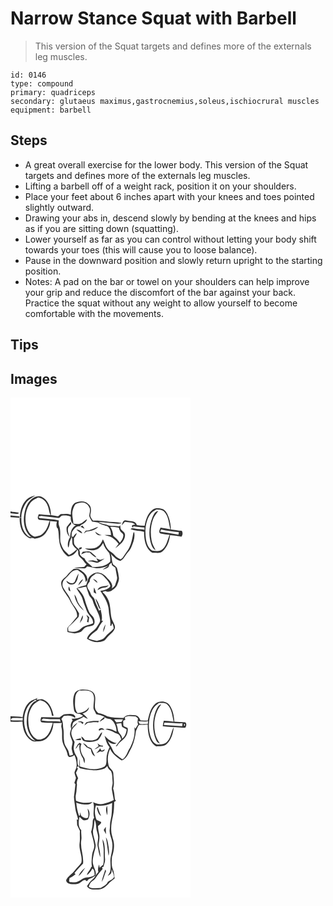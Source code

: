 # Narrow Stance Squat with Barbell
> This version of the Squat targets and defines more of the externals leg muscles.

``` 
id: 0146 
type: compound 
primary: quadriceps 
secondary: glutaeus maximus,gastrocnemius,soleus,ischiocrural muscles 
equipment: barbell 
``` 

## Steps

 - A great overall exercise for the lower body. This version of the Squat targets and defines more of the externals leg muscles.
 - Lifting a barbell off of a weight rack, position it on your shoulders.
 - Place your feet about 6 inches apart with your knees and toes pointed slightly outward.
 - Drawing your abs in, descend slowly by bending at the knees and hips as if you are sitting down (squatting).
 - Lower yourself as far as you can control without letting your body shift towards your toes (this will cause you to loose balance).
 - Pause in the downward position and slowly return upright to the starting position.
 - Notes: A pad on the bar or towel on your shoulders can help improve your grip and reduce the discomfort of the bar against your back. Practice the squat without any weight to allow yourself to become comfortable with the movements.

## Tips


## Images

<svg width="288" height="400" viewBox="0 0 216 300" xmlns="http://www.w3.org/2000/svg"><g fill="#FFF"><path d="M0 0h216v300H0V143.37c3.52.29 7.04.56 10.57.85l.14-1.71c-3.57-.34-7.14-.71-10.71-1.06v-2.68c3.24.14 6.79 1.47 9.87.11-.04-.23-.1-.69-.14-.92-3.24-.49-6.55-.51-9.73-1.37V0m18.87 122.87c-5.45 5.57-7.19 13.51-7.79 21.03l1.96-.03c-.11-6.2 2.11-12.24 5.43-17.39 2.71-4.25 7.52-6.21 11.47-9.02-3.95 1.11-8.24 2.2-11.07 5.41m5.11.2c-5.73 5.77-7.35 14.13-7.97 21.93-.28 8.57 2.46 17.88 9.72 23.08-1.75-.86-3.94-1.03-5.35-2.49-5.8-5.4-7.78-13.81-7.3-21.48l-2.09.02c-.28 9.48 2.78 21.4 12.79 24.78 1.74-.88 3.54-.39 5.23.31 5.19-.33 10.24-2.52 13.32-6.84 2.83-4.18 5.68-9.06 5.1-14.3 2.76.27 5.53.42 8.29.74-.73 2.34-.94 4.82-.05 7.15.27.26.8.78 1.06 1.04 1.53 4.97.91 10.34 1.84 15.44.73 7.15 4.75 13.98 10.45 18.21 5.21-.15 9.21-3.85 11.39-8.32.24.61.73 1.84.97 2.46-.55 2.7.25 5.52 2.6 7.12 3.05 2.14 4.46 5.73 7.27 8.12-1.01.92-1.89 1.97-2.65 3.11-4.16.57-8.46.21-12.46 1.69 4.31-.19 8.61.08 12.92.14 1.41 0 1.98-1.64 2.96-2.39 3.63.82 7.26 1.66 10.95 2.2 5.03.27 9.85-1.44 14.56-2.99-2.23 1.68-5.04 2.55-6.83 4.78 3.02-1.48 7.92-1.75 7.71-6.14.92-.84 1.84-1.68 2.77-2.52.15.8.47 2.39.62 3.19 1.35.95 2.68 1.92 4 2.92.56 3.66 1.38 7.28 2.02 10.94.73 3.21-1.23 6.06-1.96 9.07-.36 2.45-2.84 3.56-4.43 5.13 1.97-4.05-.82-8.09-3.58-10.96-3.14-3.11-5.99-7.21-10.7-7.89-4.15-1.45-8.27.86-11.34 3.5-3.39 2.76-3.29 7.51-5.07 11.21-3.91 1.05-7.92 1.91-11.48 3.92 2.28 4.79 6.45 8.63 7.54 13.95 1.05 4.42 3.11 8.5 4.63 12.77 1.88 5.45 8.26 8.75 7.63 15.13-4.75 2.52-10.89 2.32-14.67 6.57-3.69 4.03-9.82 4.51-14.77 2.9-.56-2.02-1.04-4.51.95-5.96 3.94-3.27 7.34-7.1 10.89-10.78.9-1.29.54-3.07.87-4.54-2.05-3.65-4.25-7.21-6.89-10.45-2.85-3.46-3.64-8.08-6.31-11.64-2.06-2.71-3.88-5.59-5.66-8.48-2.25-3.7-.99-8.9 2.48-11.4 4.66-3.78 7.7-11.21 14.91-10 2.79 2.27 6.32 3.99 7.85 7.46 1.2 2.1 1.21 4.57 1.64 6.89 1-1.26 2.43-2.6 1.75-4.4-.52-4.92-4.93-7.76-8.63-10.31-2.18-1.72-5.07-1.05-7.62-1.09-2.7 2.35-5.64 4.47-7.72 7.43-2.35 3.36-7.73 5.17-7.26 10 .29 7.86 6.99 13.26 10.26 19.95 2.72 6.7 9.7 12.14 8.75 19.99-3.57 3.84-6.28 8.41-10.31 11.83-2.01 1.54-1.2 4.32-1.16 6.49 2.87.48 5.69 1.21 8.55 1.74 2.63-.49 5.29-1.07 7.77-2.12 1.96-1.39 3.04-3.73 5.12-4.98 2.98-1.95 6.91-1.16 9.86-3.17 1.6-1.82 1.34-4.49.83-6.68-1-3.73-4.82-5.7-6.34-9.15-2.07-4.86-3.91-9.84-5.21-14.96-1.43-5.25-5-9.52-8.85-13.21 3.64-.3 7.19-1.24 10.8-1.79.88 3.13 1.96 6.21 3.07 9.28 1.01 2.93 4.06 4.63 4.78 7.7 1.98 7.7 7.36 14.16 8.63 22.11.73 3.19-1.62 5.62-3.12 8.15-3.04 6.05-10.95 8.11-12.55 15.14 5.73 4.17 13.51 5.37 20.13 2.7 2.04-1.28 3.32-3.45 4.98-5.17 2.72-3.26 6.95-5.5 8.2-9.81 1.11-2.92-.94-5.62-2.01-8.2-3.02-5.47-2.62-11.89-3.6-17.87-.57-6.76-3.81-13.24-9.07-17.56 1.15-.95 2.65-1.08 4.06-1.37 1.8 1.81 4.15.46 6.2.03 2.43-1.92 5.46-3.42 6.98-6.24 1.03-3.21 2.95-6.34 2.46-9.84-.43-3.68-1.1-7.35-2.13-10.9-.58-2.3-2.81-3.41-4.57-4.7-2.33-4.02-1.2-8.78-3.12-12.96 3.44 3.36 6.79 7.17 11.64 8.47 4.04-1.9 5.47-6.35 8.3-9.48 1.94-2.23 3.77-4.58 4.92-7.32 2.33-5.67 4.78-11.82 3.19-18.04l-1 1.61c-1.08 6.03-2.19 12.14-4.96 17.67-1.81 3.65-4.55 6.71-6.68 10.16-.84 1.5-2.12 2.64-3.5 3.62-2.52-1.49-5.4-2.63-7.14-5.12-2.14-2.95-5.82-4.19-8.08-7.01-2.99-3.43-3.85-8.05-6.08-11.91-1.51 3.13-2.88 6.55-5.99 8.47-4.29 3.81-10.38 2.2-15.56 2.37 3.54 2.26 8.16 2.58 12.21 1.8 4.48-.8 7.49-4.58 9.55-8.35 1.22 4.75 4.23 8.61 7.42 12.2 1.17 3.3 1.53 6.88 1.1 10.37-5.28 6.01-13.86 6.37-21.28 6.34-2.99-3.5-7.7-5.47-9.29-10.07-2.12-1.3-4.28-2.72-5.67-4.84-.21-1.89.08-3.88-.94-5.61 1.04-.62 2.11-1.2 3.19-1.75-.08-.38-.24-1.15-.32-1.54-.79.23-2.37.67-3.15.89l-.51-1.75c.27.99.81 2.97 1.09 3.96-2.25-1.99-4.91-3.81-6.2-6.63-.73-2.35-.28-4.85-.38-7.27 1.47-1.79 2.67-3.77 3.58-5.9-2.19.45-3.28 2.41-4.28 4.2-.52-.02-1.57-.07-2.09-.09.07-1.9-.11-3.87.51-5.69 2.13-3.19 4.77-7.21 9.18-6.76.64-.6 1.25-1.24 1.86-1.87 2.95-1.37 5.97-3.24 6.99-6.53-3.12.94-4.85 4.17-7.98 5.11-2.71 1.03-5.63.53-8.42.24-.21-5.1-2.1-10.17-1.06-15.28.75-2.87 1.68-5.84 3.55-8.19 2.1-1.28 4.65-1.61 7.04-2.07 4.57-.78 8.76 2.88 10.13 7.02.66 3.02-.33 6-.69 8.98.58 2.48 2.13 4.57 3.3 6.79 2.43.48 4.88.82 7.33 1.25 3.26 2.81 7.61 3.12 11.47 4.63 3.01 2.57 4.03 6.68 4 10.49-2.57-.19-5.14-.4-7.71-.18 3.02 1.2 6.44 1.38 9.18 3.27 2.97 2.04 5.64 4.52 7.73 7.48-1.37 1.69-2.75 3.37-4.03 5.13 5.35-3.79 11.6-8.48 11.72-15.68.2-3.5-3.35-5.04-5.19-7.41-.37-1.44-.39-2.93-.53-4.4-.31.32-.93.95-1.24 1.27-4.07-.79-8.25-.26-12.3-.89-4.06-1.86-8.83-1.63-12.53-4.32 7.53.32 14.98 1.61 22.51 1.96 1.79.05 3.69.18 5.29-.81-6.35-1.41-12.92-1.06-19.35-1.94-5.04-.53-10.12-1.13-15.19-.84-1.36-2.28-3.73-4.66-3.01-7.52.97-4.2 1.45-9.65-2.53-12.48-4.21-4.32-11.08-3.42-16.13-1.24-4.44 3.17-4.75 9.1-4.9 14.07-3.6-1.49-7.62-1-11.4-.74-2.05-.02-2.7 3.04-4.85 2.64-2.49-.55-4.98-1.11-7.53-1.33-.07-8.49-3.17-18.43-11.53-22.14-4.68-1.67-9.74.92-13.06 4.17m146.44 11.48c-5.96 4.46-8.15 12.12-9.44 19.13-3.14-.07-6.29-.22-9.39-.77-.9-4.58-5.96-4.67-9.64-5.03-1.99 0-4.32-1.46-6.05.03-1.46 1.41-1.83 3.53-2.43 5.4 1.33-1.35 2.52-2.82 3.76-4.25 4.21.94 9.39-.28 12.46 3.41-2.73-.19-6.05 1.18-2.45 3.71l.07-1.8c4.38.94 8.86 1.3 13.34 1.47.05.91.11 1.82.18 2.74-3.49-1.04-7.19-.4-10.7-1.28-2.01-.38-4.56-1.32-6.1.59 5.2 1.97 10.89 1.75 16.24 3.11-.01 9.06 1.53 20.18 10.12 25.21 4.01-.53 8.62 1.28 11.99-1.75 5.62-4.79 8.23-12.35 9.12-19.47 4.57.51 9.17.9 13.66 1.94 1.45-2.29 1.96-4.88.33-7.22-4.39.07-8.65-1.11-13.01-1.42-.12-4.8-.93-9.56-2.4-14.13-1.46-4.08-3.32-8.73-7.6-10.55-3.97-.92-8.56-1.79-12.06.93m-86.43 20.31c1.64.81 3.26 1.7 4.98 2.37-.79-1.26-1.66-2.47-2.53-3.67-.82.43-1.64.86-2.45 1.3m6.47 4.79c-.92 1.14-1.82 2.29-2.63 3.52 1.11-.74 2.17-1.56 3.22-2.39 5.02-.76 10.86-1.68 14.25-5.73-5.08 1.19-9.43 4.63-14.84 4.6m-11.45-1.36c2.1 1.95 4.41 3.77 7.16 4.71-1.06-3.1-4.11-4.44-7.16-4.71m22.59 2.53c1.13 3.25 4.44 5.27 7.8 4.14-2.97-.64-5.41-2.37-7.8-4.14m-14.83 24.09c-.65 1.02-1.29 2.04-1.92 3.08 2.01-.77 4-1.59 6-2.36 1.4.07 2.8.13 4.2.18 2.4 2.45 4.87 4.97 8.14 6.21-1.09-2.53-3.64-3.88-5.56-5.71-2.86-3.07-7.24-1.19-10.86-1.4m16.11 7.57a75.31 75.31 0 0 1 2.05 4c-2.1.04-4.1-.63-6.09-1.22-2.09.32-4.18.56-6.26.91 3.13.52 6.34.61 9.37 1.7 2.84 1.09 5.25-1.33 7.58-2.57 1.15-.67 2.29-1.36 3.37-2.12-1.62.45-3.18 1.09-4.82 1.48-1.92-.19-3.53-1.35-5.2-2.18M77.01 221c-2.92 3.66-7.08.56-9.99-1.32 1.03 4.11 6.07 5.7 9.59 3.8 3.93-2.91 4.21-8.21 5.19-12.6-2.21 3.06-3.23 6.73-4.79 10.12m4.31 4.3c2.23-2.25 4.5-4.58 5.83-7.5-3.14 1.35-4.72 4.46-5.83 7.5m-9.34 7.01c-.43-1.94-1-3.84-1.71-5.69-1.24 1.94-1.15 5.34 1.71 5.69m4.76 3.92c.69 7.76 5.52 14.73 11.4 19.57-1.99-3.57-5.42-6.15-7.03-9.95-1.54-3.18-1.89-6.93-4.37-9.62m14.35 24.32c.5 1.36 1.07 2.71 1.66 4.04-.33 1.48-.64 2.97-.95 4.46.43.2 1.3.59 1.73.79.26-2.07.59-4.12.91-6.17-1.02-1.14-2.09-2.25-3.35-3.12m-7.9 10.13c1.62-2.92 4.5-5.79 3.48-9.42-1.61 2.95-2.67 6.17-3.48 9.42z"/><path d="M24.49 125.44c2.2-2.78 5.66-3.91 8.58-5.7 4.91.47 8.92 4.01 10.88 8.4 2.13 4.06 2.08 8.8 3.98 12.94-4.63-.34-9.25-.7-13.87-1.23-1.03 2.1-2.47 5.23.28 6.76 4.19.51 8.41.67 12.61 1.07-1.78 5.05-3.12 10.47-7.09 14.36-2.56 3.5-6.93 4.26-10.93 4.92-5.7-2.17-8.87-7.91-10.24-13.55-1.86-9.58-.45-20.19 5.8-27.97zM174.96 134.18c3.16.64 7.01-.26 9.3 2.59 5.63 5.68 5.64 14.06 7.57 21.31-3.92-.78-7.83-1.6-11.8-2.07-.8 2.1-3.1 6.31.32 7.13 3.48.78 7.02 1.18 10.56 1.57-2.48 5.77-3.33 12.65-8.27 17.04-3.29 3.31-8.42 2.31-12.53 1.75-4.7-2.77-6.61-8.44-7.53-13.53-1.45-9.96-.88-20.94 4.85-29.54 1.73-2.9 4.74-4.56 7.53-6.25m-4.55 9.2c-3.73 9.34-4.97 19.89-2.39 29.7 1.08 3.73 2.18 8.1 6.03 9.93-1.71-3.92-4.14-7.58-4.78-11.9-1.52-8.29-1.2-17.11 1.76-25.06 1.33-3.78 4.14-6.73 6.29-10.04-3.9.35-5.33 4.4-6.91 7.37z"/><path d="M57.1 144.32c2.29.59 3.01-2.63 5.03-2.84 3.45-.2 7.14-.24 10.26 1.49-.56 4.41 1.21 9.42 6.18 10.15-5.52 2.51-6.58 8.96-7.1 14.32-2.23 3.84-3.45 8.15-2.22 12.58 1.73-2.22 1.02-5.18 2.09-7.64.71-1.74 1.48-3.47 2.02-5.27 1.24 2.81.41 5.96 1.13 8.87 1.11 2.5 3.26 4.32 5.22 6.16-2.97 2.53-5.86 5.25-9.53 6.75-1.49-1.59-3.06-3.1-4.64-4.58-3.1-2.96-4.39-7.2-5.68-11.16-.68-6.38.87-13.08-1.47-19.26-.98-2.08-.59-4.36-.43-6.56-7.46-1.87-15.2-1.69-22.78-2.71-.43-.4-1.28-1.19-1.7-1.59 1.44-.57 2.93-1.32 4.53-.92 6.33 1.02 12.74 1.35 19.09 2.21m10.37 10.97c-.81 4.21.37 8.93 3.57 11.96-1.39-3.69-3.15-7.94-1.56-11.8 1.05-1.9 4.93-3.79 2.71-6.19-1.5 2.06-3.29 3.91-4.72 6.03zM119.61 155.02c3.47-.01 6.95.22 10.35.97a11.85 11.85 0 0 0 2.09 4.91c1.34 1.45 3.8 2.69 3.29 5.02-.18 3.26-2.32 5.81-4.16 8.31-1.87-3.4-4.97-5.79-7.82-8.32-.41-3.86-1.42-7.72-3.75-10.89zM179.63 160.92c.29-.68.87-2.05 1.16-2.74 6.98 1.59 14.11 2.28 21.19 3.22l-.44 3.11c-7.27-1.42-14.61-2.39-21.91-3.59zM102.75 211.03c2.99.02 6.3.43 8.44 2.76 3.43 3.65 7.37 7.24 8.68 12.29-2.24 4.19-7.76 4.98-12.05 5.79 4.49 7.12 9.6 14.38 10.08 23.1.11 6.3 2.78 12.46 1.78 18.76.31.04.93.11 1.24.15.28-.79.85-2.38 1.13-3.17 1.08 2.01 1.73 4.18 1.74 6.47-3.11 3.8-7.5 6.29-10.44 10.25-2.33 3.01-6.28 3.56-9.73 4.44-3.41-.65-6.78-1.51-10.02-2.76 2.32-4.45 6.43-7.35 10.39-10.2 2.32-3.71 4.06-7.83 7.17-11.01l-1.84-.24c1.2-4.46-.34-8.96-1.09-13.36-.63.46-1.28.92-1.93 1.36-1.58-4.31-4-8.27-5.19-12.72-.38-3.15-3.84-4.38-4.72-7.28-.87-3.5-4.14-5.99-4.32-9.69.3-2.06 1.87-3.57 3.01-5.19-.24-4.85 4.23-7.37 7.67-9.75m-3.86 6.75c1.73 1.6 3.44 3.26 5.41 4.57-.47-2.68-3-4.02-5.41-4.57m5.52 13.18c2.54-1.11 4.84-2.91 7.71-3.02 2.29-.18 4.47-.97 5.72-3.02-4.54 1.98-11.34.24-13.43 6.04m-4.14-3.14c-.39 1.98-.47 4.01-.29 6.02 1.02.5 2.04 1.01 3.05 1.53-.8-2.56-1.46-5.18-2.76-7.55m1.7 13.08c.41 2.61 1.66 4.97 2.59 7.42.93 2.07 1.25 4.73 3.68 5.61-1.8-4.46-3.01-9.35-6.27-13.03m9.25 40.5c1.48-2.92 2.29-6.13 2.82-9.35-1.72 2.82-2.98 5.99-2.82 9.35z"/></g><g fill="#333"><path d="M18.87 122.87c2.83-3.21 7.12-4.3 11.07-5.41-3.95 2.81-8.76 4.77-11.47 9.02-3.32 5.15-5.54 11.19-5.43 17.39l-1.96.03c.6-7.52 2.34-15.46 7.79-21.03z"/><path d="M23.98 123.07c3.32-3.25 8.38-5.84 13.06-4.17 8.36 3.71 11.46 13.65 11.53 22.14 2.55.22 5.04.78 7.53 1.33 2.15.4 2.8-2.66 4.85-2.64 3.78-.26 7.8-.75 11.4.74.15-4.97.46-10.9 4.9-14.07 5.05-2.18 11.92-3.08 16.13 1.24 3.98 2.83 3.5 8.28 2.53 12.48-.72 2.86 1.65 5.24 3.01 7.52 5.07-.29 10.15.31 15.19.84 6.43.88 13 .53 19.35 1.94-1.6.99-3.5.86-5.29.81-7.53-.35-14.98-1.64-22.51-1.96 3.7 2.69 8.47 2.46 12.53 4.32 4.05.63 8.23.1 12.3.89.31-.32.93-.95 1.24-1.27.14 1.47.16 2.96.53 4.4 1.84 2.37 5.39 3.91 5.19 7.41-.12 7.2-6.37 11.89-11.72 15.68 1.28-1.76 2.66-3.44 4.03-5.13-2.09-2.96-4.76-5.44-7.73-7.48-2.74-1.89-6.16-2.07-9.18-3.27 2.57-.22 5.14-.01 7.71.18.03-3.81-.99-7.92-4-10.49-3.86-1.51-8.21-1.82-11.47-4.63-2.45-.43-4.9-.77-7.33-1.25-1.17-2.22-2.72-4.31-3.3-6.79.36-2.98 1.35-5.96.69-8.98-1.37-4.14-5.56-7.8-10.13-7.02-2.39.46-4.94.79-7.04 2.07-1.87 2.35-2.8 5.32-3.55 8.19-1.04 5.11.85 10.18 1.06 15.28 2.79.29 5.71.79 8.42-.24 3.13-.94 4.86-4.17 7.98-5.11-1.02 3.29-4.04 5.16-6.99 6.53-.61.63-1.22 1.27-1.86 1.87-4.41-.45-7.05 3.57-9.18 6.76-.62 1.82-.44 3.79-.51 5.69.52.02 1.57.07 2.09.09 1-1.79 2.09-3.75 4.28-4.2-.91 2.13-2.11 4.11-3.58 5.9.1 2.42-.35 4.92.38 7.27 1.29 2.82 3.95 4.64 6.2 6.63-.28-.99-.82-2.97-1.09-3.96l.51 1.75c.78-.22 2.36-.66 3.15-.89.08.39.24 1.16.32 1.54-1.08.55-2.15 1.13-3.19 1.75 1.02 1.73.73 3.72.94 5.61 1.39 2.12 3.55 3.54 5.67 4.84 1.59 4.6 6.3 6.57 9.29 10.07 7.42.03 16-.33 21.28-6.34.43-3.49.07-7.07-1.1-10.37-3.19-3.59-6.2-7.45-7.42-12.2-2.06 3.77-5.07 7.55-9.55 8.35-4.05.78-8.67.46-12.21-1.8 5.18-.17 11.27 1.44 15.56-2.37 3.11-1.92 4.48-5.34 5.99-8.47 2.23 3.86 3.09 8.48 6.08 11.91 2.26 2.82 5.94 4.06 8.08 7.01 1.74 2.49 4.62 3.63 7.14 5.12 1.38-.98 2.66-2.12 3.5-3.62 2.13-3.45 4.87-6.51 6.68-10.16 2.77-5.53 3.88-11.64 4.96-17.67l1-1.61c1.59 6.22-.86 12.37-3.19 18.04-1.15 2.74-2.98 5.09-4.92 7.32-2.83 3.13-4.26 7.58-8.3 9.48-4.85-1.3-8.2-5.11-11.64-8.47 1.92 4.18.79 8.94 3.12 12.96 1.76 1.29 3.99 2.4 4.57 4.7 1.03 3.55 1.7 7.22 2.13 10.9.49 3.5-1.43 6.63-2.46 9.84-1.52 2.82-4.55 4.32-6.98 6.24-2.05.43-4.4 1.78-6.2-.03-1.41.29-2.91.42-4.06 1.37 5.26 4.32 8.5 10.8 9.07 17.56.98 5.98.58 12.4 3.6 17.87 1.07 2.58 3.12 5.28 2.01 8.2-1.25 4.31-5.48 6.55-8.2 9.81-1.66 1.72-2.94 3.89-4.98 5.17-6.62 2.67-14.4 1.47-20.13-2.7 1.6-7.03 9.51-9.09 12.55-15.14 1.5-2.53 3.85-4.96 3.12-8.15-1.27-7.95-6.65-14.41-8.63-22.11-.72-3.07-3.77-4.77-4.78-7.7-1.11-3.07-2.19-6.15-3.07-9.28-3.61.55-7.16 1.49-10.8 1.79 3.85 3.69 7.42 7.96 8.85 13.21 1.3 5.12 3.14 10.1 5.21 14.96 1.52 3.45 5.34 5.42 6.34 9.15.51 2.19.77 4.86-.83 6.68-2.95 2.01-6.88 1.22-9.86 3.17-2.08 1.25-3.16 3.59-5.12 4.98-2.48 1.05-5.14 1.63-7.77 2.12-2.86-.53-5.68-1.26-8.55-1.74-.04-2.17-.85-4.95 1.16-6.49 4.03-3.42 6.74-7.99 10.31-11.83.95-7.85-6.03-13.29-8.75-19.99-3.27-6.69-9.97-12.09-10.26-19.95-.47-4.83 4.91-6.64 7.26-10 2.08-2.96 5.02-5.08 7.72-7.43 2.55.04 5.44-.63 7.62 1.09 3.7 2.55 8.11 5.39 8.63 10.31.68 1.8-.75 3.14-1.75 4.4-.43-2.32-.44-4.79-1.64-6.89-1.53-3.47-5.06-5.19-7.85-7.46-7.21-1.21-10.25 6.22-14.91 10-3.47 2.5-4.73 7.7-2.48 11.4 1.78 2.89 3.6 5.77 5.66 8.48 2.67 3.56 3.46 8.18 6.31 11.64 2.64 3.24 4.84 6.8 6.89 10.45-.33 1.47.03 3.25-.87 4.54-3.55 3.68-6.95 7.51-10.89 10.78-1.99 1.45-1.51 3.94-.95 5.96 4.95 1.61 11.08 1.13 14.77-2.9 3.78-4.25 9.92-4.05 14.67-6.57.63-6.38-5.75-9.68-7.63-15.13-1.52-4.27-3.58-8.35-4.63-12.77-1.09-5.32-5.26-9.16-7.54-13.95 3.56-2.01 7.57-2.87 11.48-3.92 1.78-3.7 1.68-8.45 5.07-11.21 3.07-2.64 7.19-4.95 11.34-3.5 4.71.68 7.56 4.78 10.7 7.89 2.76 2.87 5.55 6.91 3.58 10.96 1.59-1.57 4.07-2.68 4.43-5.13.73-3.01 2.69-5.86 1.96-9.07-.64-3.66-1.46-7.28-2.02-10.94-1.32-1-2.65-1.97-4-2.92-.15-.8-.47-2.39-.62-3.19-.93.84-1.85 1.68-2.77 2.52.21 4.39-4.69 4.66-7.71 6.14 1.79-2.23 4.6-3.1 6.83-4.78-4.71 1.55-9.53 3.26-14.56 2.99-3.69-.54-7.32-1.38-10.95-2.2-.98.75-1.55 2.39-2.96 2.39-4.31-.06-8.61-.33-12.92-.14 4-1.48 8.3-1.12 12.46-1.69.76-1.14 1.64-2.19 2.65-3.11-2.81-2.39-4.22-5.98-7.27-8.12-2.35-1.6-3.15-4.42-2.6-7.12-.24-.62-.73-1.85-.97-2.46-2.18 4.47-6.18 8.17-11.39 8.32-5.7-4.23-9.72-11.06-10.45-18.21-.93-5.1-.31-10.47-1.84-15.44-.26-.26-.79-.78-1.06-1.04-.89-2.33-.68-4.81.05-7.15-2.76-.32-5.53-.47-8.29-.74.58 5.24-2.27 10.12-5.1 14.3-3.08 4.32-8.13 6.51-13.32 6.84-1.69-.7-3.49-1.19-5.23-.31-10.01-3.38-13.07-15.3-12.79-24.78l2.09-.02c-.48 7.67 1.5 16.08 7.3 21.48 1.41 1.46 3.6 1.63 5.35 2.49-7.26-5.2-10-14.51-9.72-23.08.62-7.8 2.24-16.16 7.97-21.93m.51 2.37c-6.25 7.78-7.66 18.39-5.8 27.97 1.37 5.64 4.54 11.38 10.24 13.55 4-.66 8.37-1.42 10.93-4.92 3.97-3.89 5.31-9.31 7.09-14.36-4.2-.4-8.42-.56-12.61-1.07-2.75-1.53-1.31-4.66-.28-6.76 4.62.53 9.24.89 13.87 1.23-1.9-4.14-1.85-8.88-3.98-12.94-1.96-4.39-5.97-7.93-10.88-8.4-2.92 1.79-6.38 2.92-8.58 5.7m32.61 18.88c-6.35-.86-12.76-1.19-19.09-2.21-1.6-.4-3.09.35-4.53.92.42.4 1.27 1.19 1.7 1.59 7.58 1.02 15.32.84 22.78 2.71-.16 2.2-.55 4.48.43 6.56 2.34 6.18.79 12.88 1.47 19.26 1.29 3.96 2.58 8.2 5.68 11.16 1.58 1.48 3.15 2.99 4.64 4.58 3.67-1.5 6.56-4.22 9.53-6.75-1.96-1.84-4.11-3.66-5.22-6.16-.72-2.91.11-6.06-1.13-8.87-.54 1.8-1.31 3.53-2.02 5.27-1.07 2.46-.36 5.42-2.09 7.64-1.23-4.43-.01-8.74 2.22-12.58.52-5.36 1.58-11.81 7.1-14.32-4.97-.73-6.74-5.74-6.18-10.15-3.12-1.73-6.81-1.69-10.26-1.49-2.02.21-2.74 3.43-5.03 2.84m62.51 10.7c2.33 3.17 3.34 7.03 3.75 10.89 2.85 2.53 5.95 4.92 7.82 8.32 1.84-2.5 3.98-5.05 4.16-8.31.51-2.33-1.95-3.57-3.29-5.02a11.85 11.85 0 0 1-2.09-4.91c-3.4-.75-6.88-.98-10.35-.97m-16.86 56.01c-3.44 2.38-7.91 4.9-7.67 9.75-1.14 1.62-2.71 3.13-3.01 5.19.18 3.7 3.45 6.19 4.32 9.69.88 2.9 4.34 4.13 4.72 7.28 1.19 4.45 3.61 8.41 5.19 12.72.65-.44 1.3-.9 1.93-1.36.75 4.4 2.29 8.9 1.09 13.36l1.84.24c-3.11 3.18-4.85 7.3-7.17 11.01-3.96 2.85-8.07 5.75-10.39 10.2 3.24 1.25 6.61 2.11 10.02 2.76 3.45-.88 7.4-1.43 9.73-4.44 2.94-3.96 7.33-6.45 10.44-10.25-.01-2.29-.66-4.46-1.74-6.47-.28.79-.85 2.38-1.13 3.17-.31-.04-.93-.11-1.24-.15 1-6.3-1.67-12.46-1.78-18.76-.48-8.72-5.59-15.98-10.08-23.1 4.29-.81 9.81-1.6 12.05-5.79-1.31-5.05-5.25-8.64-8.68-12.29-2.14-2.33-5.45-2.74-8.44-2.76z"/><path d="M170.42 134.55c3.5-2.72 8.09-1.85 12.06-.93 4.28 1.82 6.14 6.47 7.6 10.55 1.47 4.57 2.28 9.33 2.4 14.13 4.36.31 8.62 1.49 13.01 1.42 1.63 2.34 1.12 4.93-.33 7.22-4.49-1.04-9.09-1.43-13.66-1.94-.89 7.12-3.5 14.68-9.12 19.47-3.37 3.03-7.98 1.22-11.99 1.75-8.59-5.03-10.13-16.15-10.12-25.21-5.35-1.36-11.04-1.14-16.24-3.11 1.54-1.91 4.09-.97 6.1-.59 3.51.88 7.21.24 10.7 1.28-.07-.92-.13-1.83-.18-2.74-4.48-.17-8.96-.53-13.34-1.47l-.07 1.8c-3.6-2.53-.28-3.9 2.45-3.71-3.07-3.69-8.25-2.47-12.46-3.41-1.24 1.43-2.43 2.9-3.76 4.25.6-1.87.97-3.99 2.43-5.4 1.73-1.49 4.06-.03 6.05-.03 3.68.36 8.74.45 9.64 5.03 3.1.55 6.25.7 9.39.77 1.29-7.01 3.48-14.67 9.44-19.13m4.54-.37c-2.79 1.69-5.8 3.35-7.53 6.25-5.73 8.6-6.3 19.58-4.85 29.54.92 5.09 2.83 10.76 7.53 13.53 4.11.56 9.24 1.56 12.53-1.75 4.94-4.39 5.79-11.27 8.27-17.04-3.54-.39-7.08-.79-10.56-1.57-3.42-.82-1.12-5.03-.32-7.13 3.97.47 7.88 1.29 11.8 2.07-1.93-7.25-1.94-15.63-7.57-21.31-2.29-2.85-6.14-1.95-9.3-2.59m4.67 26.74c7.3 1.2 14.64 2.17 21.91 3.59l.44-3.11c-7.08-.94-14.21-1.63-21.19-3.22-.29.69-.87 2.06-1.16 2.74zM0 136.59c3.18.86 6.49.88 9.73 1.37.04.23.1.69.14.92-3.08 1.36-6.63.03-9.87-.11v-2.18z"/><path d="M170.41 143.38c1.58-2.97 3.01-7.02 6.91-7.37-2.15 3.31-4.96 6.26-6.29 10.04-2.96 7.95-3.28 16.77-1.76 25.06.64 4.32 3.07 7.98 4.78 11.9-3.85-1.83-4.95-6.2-6.03-9.93-2.58-9.81-1.34-20.36 2.39-29.7zM0 141.45c3.57.35 7.14.72 10.71 1.06l-.14 1.71c-3.53-.29-7.05-.56-10.57-.85v-1.92zM67.47 155.29c1.43-2.12 3.22-3.97 4.72-6.03 2.22 2.4-1.66 4.29-2.71 6.19-1.59 3.86.17 8.11 1.56 11.8-3.2-3.03-4.38-7.75-3.57-11.96zM83.99 154.86c.81-.44 1.63-.87 2.45-1.3.87 1.2 1.74 2.41 2.53 3.67-1.72-.67-3.34-1.56-4.98-2.37zM90.46 159.65c5.41.03 9.76-3.41 14.84-4.6-3.39 4.05-9.23 4.97-14.25 5.73-1.05.83-2.11 1.65-3.22 2.39.81-1.23 1.71-2.38 2.63-3.52zM79.01 158.29c3.05.27 6.1 1.61 7.16 4.71-2.75-.94-5.06-2.76-7.16-4.71zM101.6 160.82c2.39 1.77 4.83 3.5 7.8 4.14-3.36 1.13-6.67-.89-7.8-4.14zM86.77 184.91c3.62.21 8-1.67 10.86 1.4 1.92 1.83 4.47 3.18 5.56 5.71-3.27-1.24-5.74-3.76-8.14-6.21-1.4-.05-2.8-.11-4.2-.18-2 .77-3.99 1.59-6 2.36.63-1.04 1.27-2.06 1.92-3.08zM102.88 192.48c1.67.83 3.28 1.99 5.2 2.18 1.64-.39 3.2-1.03 4.82-1.48-1.08.76-2.22 1.45-3.37 2.12-2.33 1.24-4.74 3.66-7.58 2.57-3.03-1.09-6.24-1.18-9.37-1.7 2.08-.35 4.17-.59 6.26-.91 1.99.59 3.99 1.26 6.09 1.22a75.31 75.31 0 0 0-2.05-4zM77.01 221c1.56-3.39 2.58-7.06 4.79-10.12-.98 4.39-1.26 9.69-5.19 12.6-3.52 1.9-8.56.31-9.59-3.8 2.91 1.88 7.07 4.98 9.99 1.32zM81.32 225.3c1.11-3.04 2.69-6.15 5.83-7.5-1.33 2.92-3.6 5.25-5.83 7.5zM98.89 217.78c2.41.55 4.94 1.89 5.41 4.57-1.97-1.31-3.68-2.97-5.41-4.57zM104.41 230.96c2.09-5.8 8.89-4.06 13.43-6.04-1.25 2.05-3.43 2.84-5.72 3.02-2.87.11-5.17 1.91-7.71 3.02zM71.98 232.31c-2.86-.35-2.95-3.75-1.71-5.69a40.07 40.07 0 0 1 1.71 5.69zM100.27 227.82c1.3 2.37 1.96 4.99 2.76 7.55-1.01-.52-2.03-1.03-3.05-1.53-.18-2.01-.1-4.04.29-6.02zM76.74 236.23c2.48 2.69 2.83 6.44 4.37 9.62 1.61 3.8 5.04 6.38 7.03 9.95-5.88-4.84-10.71-11.81-11.4-19.57zM101.97 240.9c3.26 3.68 4.47 8.57 6.27 13.03-2.43-.88-2.75-3.54-3.68-5.61-.93-2.45-2.18-4.81-2.59-7.42zM91.09 260.55c1.26.87 2.33 1.98 3.35 3.12-.32 2.05-.65 4.1-.91 6.17-.43-.2-1.3-.59-1.73-.79.31-1.49.62-2.98.95-4.46-.59-1.33-1.16-2.68-1.66-4.04zM83.19 270.68c.81-3.25 1.87-6.47 3.48-9.42 1.02 3.63-1.86 6.5-3.48 9.42zM111.22 281.4c-.16-3.36 1.1-6.53 2.82-9.35-.53 3.22-1.34 6.43-2.82 9.35z"/></g></svg>
<svg width="288" height="400" viewBox="0 0 216 300" xmlns="http://www.w3.org/2000/svg"><g fill="#FFF"><path d="M0 0h216v300H0V88.8c4.78.05 9.57.57 14.33-.12.33 6.89 1.93 14.15 6.72 19.38 2.42 2.7 5.96 5.58 9.82 4.36 4.29.38 8.96-.26 12.29-3.22 5.24-4.64 8.09-11.64 8.29-18.58 3.4.03 6.8-.04 10.2-.2-.51 1.83-1.05 3.75-.45 5.64 1.55 5.97-.21 12.28 1.56 18.21 1.16 4.16 4.16 7.55 5.11 11.79.61 1.65.46 3.94 2.22 4.91 2.43.82 4.56-.88 6.56-1.95 1.99 4.02 2.96 8.56 2.65 13.04-.07 2.83-2.01 5.12-2.53 7.83.25 2.21 1.11 4.3 1.8 6.4-.63 2.01-1.26 4.02-1.95 6.01l1.32 1.6c-.49 5.05-1.2 10.08-1.8 15.13.15 4.62 1.14 9.17 1.6 13.77.48 4.76 2.68 9.11 3.42 13.82l-1.57-.48c.21 2.23.31 4.47.34 6.71 1.1 2.35 2.17 4.72 3.39 7.02-.42 5.04.37 10.1-.45 15.14-.99 7.81 3.76 15.17 2.17 22.91-2.09 3.44-5.47 5.94-7.75 9.28-2.98 4.42-8.37 6.85-10.52 11.85.09 2.66 2.66 4.31 5.09 4.55 4.23.54 9.06.67 12.53-2.24 1.78-.93 3.43-3.36 5.62-2.38.26.24.78.71 1.04.95 1.26 1.07 1.7-1.69 2.78-2.08 3-.98 5.72-2.57 8.38-4.22-1.14 1.75-2.3 3.57-4.07 4.76-2.83 1.91-4.3 5.09-6.37 7.7 2.46 4.76 8.65 4.3 13.22 4.18 4.76.17 8.85-2.9 11.95-6.2 2.27-2.8 5.26-4.85 8.05-7.08-.54-3.64-.7-7.4-2.1-10.84-1.95-4.77-1.56-10.08-1.07-15.07 2.41-7.15 3.61-15.17.83-22.4-.08-.34-.23-1.02-.31-1.36-2.69-8.22-1.39-17.05.57-25.28 1.28-5.48 1.38-11.15 1.5-16.76.54-.36 1.62-1.09 2.15-1.45-.31-.45-.95-1.35-1.27-1.8-.51-4.38-.77-8.82-2.14-13.04 1.93-5.89.41-12 .25-18.02 0-4.32-5.04-5.93-5.75-9.99-1.53-6.45-1.01-13.46 1.92-19.46 2.68 6.29 8.4 10.21 13.83 13.94 6.31-2.42 8.33-9.18 11.35-14.55 3.46-6.45 4.92-13.74 5.84-20.93 1.26-2.42 1.95-5.2 3.76-7.29 3.44-.22 6.89.04 10.33-.2 0 9.35 1.48 20.57 10.07 26.06 4.1-.57 8.87.51 12.28-2.44 5.89-5.04 7.99-13.09 8.88-20.49-3.13 5.03-3.06 11.58-7.09 16.2-2.77 4.33-8.36 4.49-12.96 4.41-4.5-1.42-6.69-6.15-8.01-10.31-3-10.08-2.3-21.36 2.27-30.87 1.64-3.73 4.86-6.33 8.05-8.7 3.46.4 7.68-.74 10.31 2.2 5.3 5.44 5.7 13.38 7.32 20.38-3.95-.59-7.91-1.04-11.9-1.14-.48 2.17-.88 4.36-1.21 6.57 6.7 1.14 13.52.94 20.28 1.52 2.27.09 4.58.6 6.85.15 1.17-2 1.89-4.71-.13-6.44-4.35-.37-8.73-.46-13.09-.75-.36-6.67-1.7-13.51-5.37-19.2-3.27-5.86-12.1-6.36-17.13-2.6-6.1 5.08-7.69 13.29-9.49 20.61-2.88-.11-5.76-.18-8.63-.26-1.02-2.71-2.85-5.66-5.96-6.14-4.9-.68-10.99-1.48-14.35 3.07-6.45.06-13.04-.07-19.29-1.81-3.55-1.65-7.06-3.53-11.03-3.97-1.09-1.24-2.29-2.42-3.17-3.82-2.47-5.75.89-12-1.13-17.82-.99-4.1-5.5-5.74-9.21-6.34-4.95-.77-11.18-.76-14.46 3.68-3.28 6.38-2.2 13.88-1.14 20.69.58 3.31 3.84 4.58 6.85 4.54 1.35.75 2.7 1.5 4.04 2.25-3.92 3.34-8.99 3.29-13.82 3.68.31.5.94 1.49 1.25 1.99-2.14 2.86-3.05 6.48-1.64 9.87-.7 2.44-1.97 4.95-1.37 7.55.72 2.93 2.15 5.63 2.91 8.55-.12 2.89-1.44 5.68-.99 8.6.34 2.19 1.06 4.3 1.7 6.42-1.39.47-2.75 1.18-4.25 1.09-.78-2.38-.9-5-2.27-7.15-1.83-2.94-3.89-5.91-4.25-9.46-1.11-5.33.05-10.8-1.09-16.11-.49-3.74-.03-7.68-2.24-10.99.94-1.3 1.8-2.69 2.97-3.81 4.38-.76 9.2-.9 12.84 2.04.2-.06.61-.2.82-.27.49-1.48-1.17-2.6-2.08-3.5-3.11-1.24-6.59-.48-9.84-.3-2.86.05-4.6 2.59-6.94 3.82-7.32-.06-14.65-.33-21.98-.35-.46 2.11-1.82 4.79.47 6.32 4.4.88 8.94.41 13.4.58-1.94 6.49-3.78 13.7-9.64 17.85-3.25 1.88-7.72 3.4-11.05.82-6.25-4.5-8.42-12.63-8.6-19.97-.61-6.83 1.26-13.84 5.19-19.45 2.05-2.98 5.48-4.46 8.41-6.4 9.16.8 13.74 10.42 14.71 18.52.5.01 1.49.03 1.98.05-1.55-7.24-4.2-15.5-11.44-18.91-2.83-1.79-6.21-.61-9.18-.01.35-.58 1.04-1.75 1.39-2.33-3.7 1.93-8.07 2.91-11 6.08-4.27 4.59-5.94 10.88-6.94 16.92-4.78-1.05-9.7-.86-14.56-1.18V0m174.21 76.16c-4.2 11.2-4.38 24.2.68 35.16.75 1.86 2.49 2.99 4.21 3.87-1.69-3.39-4.01-6.49-4.94-10.22-3.34-12.49-1.51-26.74 6.77-36.97-3.99.68-5.19 5-6.72 8.16z"/><path d="M77.67 59.85c.51-3.43 1.85-6.65 5.03-8.4 5.05.33 11.28-1.36 15.32 2.52 3.99 4.96 1.42 11.46 1.59 17.17-.56 3.34 2.38 5.72 3.17 8.76 3.41.67 6.8 1.48 9.93 3.02-2.11 1.93-4.54 3.6-5.9 6.2 2.03-1.18 3.91-2.59 5.95-3.76-.04-.48-.11-1.44-.14-1.92 2.13 1.77 4.93 1.67 7.44 2.45 4.97 3.12 7.14 9.4 7.19 15.04-4.09-1.98-8.82-4.69-13.44-3.15 3.51 1.2 7.2 1.99 10.43 3.93 2.3 1.45 5.74 1.46 6.99 4.25.7 1.31 1.14 2.75 1.67 4.15-2.54 2.51-4.55 5.47-6.58 8.39.38-.1 1.15-.31 1.53-.41 3.02-5.88 10.38-8.38 12.09-15.01.54-2.13 1.34-4.52.5-6.65-1.54-1.03-3.31-1.62-4.88-2.58-.39-1.99-.26-4.03-.27-6.04.63-.33 1.88-.99 2.51-1.32-.17-.69-.5-2.05-.67-2.74 3.44-2.63 7.96-1.34 11.93-1.32 1.74-.18 2.7 1.52 3.9 2.45-.21 2.4-1.17 4.95.2 7.18-1.12 1.74-2.26 3.48-3.33 5.26-.32-.54-.97-1.62-1.29-2.16 1.47 8.69-1.28 17.54-5.22 25.2-3.18 4.49-4.03 10.75-9.06 13.74-2.73-2.06-5.41-4.2-8.11-6.3-2.9-2.39-3.7-6.27-5.7-9.32-1.36-2.04-2.71-4.1-3.71-6.35 2.96 2.47 7.04 4.87 10.79 2.48-5.89-.76-10.73-4.64-14.65-8.85 1.43 4.77 2.56 9.81 5.97 13.64-2.17 4.55-3.83 9.5-3.67 14.6-.12 3.23.2 7.35-3.17 9.12-8.94 4.79-19.47 2.26-28.62-.5-.1-3.04-.06-6.1-.63-9.09-.22 3.1-.06 6.21-.06 9.31-3.7-2.57-1.37-7.46-2.7-11.03-1.29-2.77-3.32-5.23-3.72-8.36-1.07-3.42.26-6.88.66-10.29-1.96-4.04-4.88-8.28-3.67-12.99.91-4.26 5.27-6.37 7.07-10.12-2.71 1.76-4.8 4.26-6.95 6.63 1.12-2.52.48-6.45 3.25-8.06 3.51-2.27 7.76-3.13 11.09-5.75 1.55 1.13 3.17 2.18 5.1 2.54-1.93-2.31-3.92-4.65-6.54-6.2 3.46-1.49 7.87-3.32 7.77-7.82-2.66 4.96-8.33 6.62-13.57 7.21-4.15-5.36-3.04-12.45-2.82-18.75m13.73 29.6c-1.32.94-1.94 2.51-2.66 3.89 1.31-.91 2.54-1.92 3.75-2.95 4.22-.51 8.49-1.35 12.74-.62.24-.44.74-1.31.99-1.75-4.97-.41-10.05-.06-14.82 1.43m-10.86-.27c1.36.18 2.73.35 4.1.5.39.55 1.19 1.66 1.59 2.21.49-.63.98-1.27 1.47-1.9-2.08-1.81-4.71-1.76-7.16-.81m25.36 9.09c-.1 2.57 1.98.43 3.14 0 .93.15 2.79.44 3.72.58-1.56-2.63-5-3.4-6.86-.58m-4.84 12.3c-3.8 1.34-7.87.77-11.78.43-1.13-1.72-2.38-3.44-4.29-4.36.42 2.3 1.24 4.91 3.74 5.66 5.3 1.81 11.19.85 16.23-1.33 2.34-2.76 4.57-5.92 5.1-9.61-3.91 2.29-4.08 8.44-9 9.21m-23.49-.1c2.26.96 4.7.48 7.07.3-.08-.48-.24-1.46-.32-1.95-2.28.42-4.57.85-6.75 1.65m3.05 5.77c-.84 1.72-1.81 3.38-2.7 5.07 2.29-1.02 2.78-4.56 4.9-5.14-.84 5.97 1.07 12 4.26 17.01.52 1.89.62 3.95 1.93 5.53-.02-2.31.68-5.01-.97-6.96-3.12-4.58-5.44-10.89-2.89-16.23l-2.22-1.29-2.31 2.01m6.31-1.48c1.43 1.53 2.97 2.97 4.2 4.67 1.73.88 3.52 1.65 5.29 2.45.47 3.46 1.73 7.03 5.11 8.66-1.58-3.17-3.05-6.38-4.41-9.64-1.57-.69-3.13-1.36-4.69-2.05-1.26-2.04-3.21-3.44-5.5-4.09m17.54-.01c.4 1.19.81 2.37 1.23 3.55-1.76 1.17-3.54 2.33-5.04 3.84 2.17-.78 4.42-1.69 5.94-3.51 1.42.05 2.85.11 4.28.16.01-.31.01-.93.02-1.24-2.63.42-4.65-1.08-6.43-2.8m-1.59 12.15c1.6-.74 3.17-1.53 4.75-2.32 2.48.89 4.78.07 5.71-2.44-1.29.51-2.58 1.03-3.87 1.57-.7-.94-1.38-1.91-2.02-2.89-1.16 2.29-2.84 4.21-4.57 6.08zM21.62 69.52c1.99-3.11 5.41-4.77 8.17-7.06.55.48 1.1.95 1.65 1.43-2.35-.29-3.86 1.77-5.37 3.18-4.48 5.23-6.22 12.28-6.48 19.03-.94 9.58 2.54 19.78 10.39 25.7-4.29-.59-7.31-3.92-9.63-7.29-5.37-10.83-5.82-24.81 1.27-34.99zM.2 85.87c.45-.35 1.34-1.04 1.78-1.39 4.26-.22 8.52.28 12.77-.03-.07.78-.22 2.34-.29 3.12-4.5-.53-9.05-.05-13.56-.45l-.7-1.25zM36.75 87.26c.57-.55 1.72-1.66 2.3-2.21 6.69.78 13.43.85 20.16.81.29 1 .56 1.99.84 2.99-7.73-1.07-15.72.37-23.3-1.59z"/><path d="M124.43 86.14c3.51-.04 7.02-.05 10.54-.13-.62 1.07-1.25 2.13-1.87 3.2-2.05.1-4.09.4-6.14.49-.94-1.12-1.68-2.38-2.53-3.56zM153.3 88.29c3.9.06 7.91 1.11 11.73-.16-.11 1.2-.21 2.41-.31 3.62-3.23-.45-6.55.45-9.72-.21-.43-.81-1.28-2.44-1.7-3.25zM184.75 90.07c7.24-.02 14.45 1.2 21.69.74-.07.87-.22 2.6-.3 3.47-7.39-.48-14.77-1.04-22.16-1.49.19-.68.58-2.04.77-2.72zM127.03 91.27c1.98-.23 3.96-.45 5.94-.63.3 1.48.43 3.01.92 4.45 1.67 1.22 3.68 1.85 5.42 2.96-.25 4.3-1.93 8.53-5.38 11.25.13-4.75-5.26-6.83-5.2-11.42-.3-2.27-1.02-4.44-1.7-6.61zM208.26 91.46c1.58-.51 1.5 2.84-.06 2.22.02-.56.05-1.66.06-2.22zM79.53 144.3c.49-.72.98-1.44 1.48-2.15.59.64 1.77 1.93 2.36 2.57 4.77 1.34 9.74 1.63 14.62 2.36 4.62.63 9.22-.49 13.67-1.62 2.02-.39 3.25-2.14 4.6-3.52.28 2.9 2.6 4.48 4.46 6.38 1.78 3.98 1.39 8.46 1.79 12.7.47 3.23-1.4 6.31-.81 9.52.86 4.06 1.31 8.19 2.23 12.25-3.91 2.37-8.4 3.56-12.78 4.73-4.19 1.1-8.25-.54-12.07-2.09 2.59 6.1-.83 12.5 1.29 18.71-1.09 1.36-1.8 2.98-1.72 4.75-.03 4.14-.73 8.24-1.91 12.2 1.22 5.33 3.07 10.54 3.76 15.99.54 3.84-2.06 7.13-2.48 10.86-.61 4.97-1.21 10.05-.29 15.02-.25.12-.77.36-1.02.48-.97 3.59-4.29 5.86-5.04 9.56 2.27-1.12 3.45-3.42 5.1-5.21.44-.9.92-1.78 1.44-2.64 2.64 1.21 2.64 5.23 2.72 7.86-2.92 2.04-6.41 2.56-9.88 2.89-4.69.26-7.64 4.81-12.2 5.51-2.49.18-5 .17-7.49.06-1.98-.98-.45-3.26-.61-4.86 2.71-1.14 5.14-2.8 7.35-4.72-.33-.35-1-1.05-1.33-1.41 3.28-3.94 6.57-7.88 10.31-11.42 1.01-9.46-3.69-18.52-2.14-27.99.81-3.94-.54-7.88 0-11.83-4.1-4.45-3.47-10.74-2.04-16.13 1.33 1.23 2.46 2.73 4.04 3.66 1.97.94 4.07-.04 6-.55 2.41-4.13 2.9-9.41-.46-13.16.49 3.55 1.75 7.37.38 10.85-2.51 1.54-5.5.15-7.53-1.52-1.13-1.42-1.34-3.33-2.05-4.95.01 1.33.04 2.66.08 3.99l-1.11.28c-1.81-5.09-2.94-10.39-3.3-15.79 4.1 1.94 8.67 2.21 13.13 2.39 2.43 0 4.78-1.03 6.22-3.01-6.56 1.47-13.55 1.26-19.72-1.63-.38-2.58-.72-5.24-.03-7.81.97-3.66.65-7.47 1.26-11.18-.65-2.74.12-5.43 1.37-7.86-.95-2.19-1.87-4.38-2.64-6.63.95-1.78 1.79-3.61 2.53-5.48l-1.54-.41m2.01 130.05c3.48-2.67 5.62-6.62 8.17-10.11-3.56 2.55-6.59 6-8.17 10.11z"/><path d="M102.57 189.4c6.66 1.17 13.31-.34 19.39-3.09-.31 6.95-.06 13.99-1.8 20.78-1.04 3.5-.55 7.19-1.07 10.77-.92 5.28 2.03 10.07 2.82 15.15 1.2 5.99-.31 12.05-1.55 17.9-1.25 5.3.41 10.7-.46 16.03-.07 2.77-2.14 4.82-3.24 7.21 1.35-.99 2.8-1.9 3.94-3.15.83-1.64.63-3.56.84-5.33.79 3.18 2.55 6.11 2.88 9.4-1.37 3.11-4.97 4.2-7.55 6.07-1.27 3.86-5.43 5.1-8.39 7.32-4.85.1-10.06 1.27-14.46-1.45.82-2.55 1.84-5.42 4.28-6.84 1.81-1.16 3.44-2.64 4.49-4.54 2.04-3.54 4.97-6.41 7.5-9.58.76-.77-.28-1.81-.37-2.65l1.67-.4c.79-3.28 2.43-6.46 1.95-9.93-.73-7.72.94-16.22-3.04-23.26.21 5.1 1.69 10.09 1.43 15.22-.23 5.21.76 10.55-.71 15.66-1.46 1.04-2.79 2.25-4.09 3.48-.17-.99-.5-2.95-.67-3.94-1.07 2.88-1.82 5.98-.91 9.02-1.17 1.44-2.36 2.86-3.55 4.28 1.77-4.41-1.43-8.3-2.43-12.43-1.62-4.24-.46-8.8.42-13.07.72-4.41 3.38-8.65 1.86-13.19-.63-5.98-4.31-11.87-2.16-17.91.9-3.44.87-7.01 1.29-10.51 1.56 2.94 1.82 6.27 1.99 9.53.13 4.13 2.54 7.84 2.3 12.01-.03 3.55-1.31 7.07-.57 10.62.92 4.3 1.34 8.78 3.14 12.84.4-4.95-1.39-9.62-2.05-14.44.45-4.24 1.6-8.52.82-12.8-.67-3.36-1.48-6.7-1.48-10.14 1.49-1.31 4.07-2.54 3.69-4.86-1.74-.85-3.55-1.53-5.31-2.31-2.35-5.56-2.92-11.73-.84-17.47M116 201.11c.57-3.78.34-7.62-.07-11.39-2.09 3.43-1.09 7.78.07 11.39m-12.37-8.28c1.08 3.3 1.66 7.28 4.97 9.14-1.52-3.6-2.87-7.26-4.09-10.97-.22.46-.66 1.37-.88 1.83m8.25 26.02c.85 1.68 1.64 3.39 2.73 4.94-.18-2.94-.22-5.88-.26-8.81-.86 1.26-1.66 2.57-2.47 3.87m2.55 8.84c1.33 7.34 2.2 14.74 3.19 22.13 1.1-3.58.53-7.38.06-11.01-.66-3.8-.93-7.88-3.25-11.12m-.71 38.59c-1.36 5.03-3.61 9.84-4.28 15.05 2.56-4.03 3.17-8.94 5.25-13.21-.32-.62-.65-1.23-.97-1.84z"/></g><g fill="#333"><path d="M77.38 54.24c3.28-4.44 9.51-4.45 14.46-3.68 3.71.6 8.22 2.24 9.21 6.34 2.02 5.82-1.34 12.07 1.13 17.82.88 1.4 2.08 2.58 3.17 3.82 3.97.44 7.48 2.32 11.03 3.97 6.25 1.74 12.84 1.87 19.29 1.81 3.36-4.55 9.45-3.75 14.35-3.07 3.11.48 4.94 3.43 5.96 6.14 2.87.08 5.75.15 8.63.26 1.8-7.32 3.39-15.53 9.49-20.61 5.03-3.76 13.86-3.26 17.13 2.6 3.67 5.69 5.01 12.53 5.37 19.2 4.36.29 8.74.38 13.09.75 2.02 1.73 1.3 4.44.13 6.44-2.27.45-4.58-.06-6.85-.15-6.76-.58-13.58-.38-20.28-1.52.33-2.21.73-4.4 1.21-6.57 3.99.1 7.95.55 11.9 1.14-1.62-7-2.02-14.94-7.32-20.38-2.63-2.94-6.85-1.8-10.31-2.2-3.19 2.37-6.41 4.97-8.05 8.7-4.57 9.51-5.27 20.79-2.27 30.87 1.32 4.16 3.51 8.89 8.01 10.31 4.6.08 10.19-.08 12.96-4.41 4.03-4.62 3.96-11.17 7.09-16.2-.89 7.4-2.99 15.45-8.88 20.49-3.41 2.95-8.18 1.87-12.28 2.44-8.59-5.49-10.07-16.71-10.07-26.06-3.44.24-6.89-.02-10.33.2-1.81 2.09-2.5 4.87-3.76 7.29-.92 7.19-2.38 14.48-5.84 20.93-3.02 5.37-5.04 12.13-11.35 14.55-5.43-3.73-11.15-7.65-13.83-13.94-2.93 6-3.45 13.01-1.92 19.46.71 4.06 5.75 5.67 5.75 9.99.16 6.02 1.68 12.13-.25 18.02 1.37 4.22 1.63 8.66 2.14 13.04.32.45.96 1.35 1.27 1.8-.53.36-1.61 1.09-2.15 1.45-.12 5.61-.22 11.28-1.5 16.76-1.96 8.23-3.26 17.06-.57 25.28.08.34.23 1.02.31 1.36 2.78 7.23 1.58 15.25-.83 22.4-.49 4.99-.88 10.3 1.07 15.07 1.4 3.44 1.56 7.2 2.1 10.84-2.79 2.23-5.78 4.28-8.05 7.08-3.1 3.3-7.19 6.37-11.95 6.2-4.57.12-10.76.58-13.22-4.18 2.07-2.61 3.54-5.79 6.37-7.7 1.77-1.19 2.93-3.01 4.07-4.76-2.66 1.65-5.38 3.24-8.38 4.22-1.08.39-1.52 3.15-2.78 2.08-.26-.24-.78-.71-1.04-.95-2.19-.98-3.84 1.45-5.62 2.38-3.47 2.91-8.3 2.78-12.53 2.24-2.43-.24-5-1.89-5.09-4.55 2.15-5 7.54-7.43 10.52-11.85 2.28-3.34 5.66-5.84 7.75-9.28 1.59-7.74-3.16-15.1-2.17-22.91.82-5.04.03-10.1.45-15.14-1.22-2.3-2.29-4.67-3.39-7.02-.03-2.24-.13-4.48-.34-6.71l1.57.48c-.74-4.71-2.94-9.06-3.42-13.82-.46-4.6-1.45-9.15-1.6-13.77.6-5.05 1.31-10.08 1.8-15.13l-1.32-1.6c.69-1.99 1.32-4 1.95-6.01-.69-2.1-1.55-4.19-1.8-6.4.52-2.71 2.46-5 2.53-7.83.31-4.48-.66-9.02-2.65-13.04-2 1.07-4.13 2.77-6.56 1.95-1.76-.97-1.61-3.26-2.22-4.91-.95-4.24-3.95-7.63-5.11-11.79-1.77-5.93-.01-12.24-1.56-18.21-.6-1.89-.06-3.81.45-5.64-3.4.16-6.8.23-10.2.2-.2 6.94-3.05 13.94-8.29 18.58-3.33 2.96-8 3.6-12.29 3.22-3.86 1.22-7.4-1.66-9.82-4.36-4.79-5.23-6.39-12.49-6.72-19.38-4.76.69-9.55.17-14.33.12v-6.52c4.86.32 9.78.13 14.56 1.18 1-6.04 2.67-12.33 6.94-16.92 2.93-3.17 7.3-4.15 11-6.08-.35.58-1.04 1.75-1.39 2.33 2.97-.6 6.35-1.78 9.18.01 7.24 3.41 9.89 11.67 11.44 18.91-.49-.02-1.48-.04-1.98-.05-.97-8.1-5.55-17.72-14.71-18.52-2.93 1.94-6.36 3.42-8.41 6.4-3.93 5.61-5.8 12.62-5.19 19.45.18 7.34 2.35 15.47 8.6 19.97 3.33 2.58 7.8 1.06 11.05-.82 5.86-4.15 7.7-11.36 9.64-17.85-4.46-.17-9 .3-13.4-.58-2.29-1.53-.93-4.21-.47-6.32 7.33.02 14.66.29 21.98.35 2.34-1.23 4.08-3.77 6.94-3.82 3.25-.18 6.73-.94 9.84.3.91.9 2.57 2.02 2.08 3.5-.21.07-.62.21-.82.27-3.64-2.94-8.46-2.8-12.84-2.04-1.17 1.12-2.03 2.51-2.97 3.81 2.21 3.31 1.75 7.25 2.24 10.99 1.14 5.31-.02 10.78 1.09 16.11.36 3.55 2.42 6.52 4.25 9.46 1.37 2.15 1.49 4.77 2.27 7.15 1.5.09 2.86-.62 4.25-1.09-.64-2.12-1.36-4.23-1.7-6.42-.45-2.92.87-5.71.99-8.6-.76-2.92-2.19-5.62-2.91-8.55-.6-2.6.67-5.11 1.37-7.55-1.41-3.39-.5-7.01 1.64-9.87-.31-.5-.94-1.49-1.25-1.99 4.83-.39 9.9-.34 13.82-3.68-1.34-.75-2.69-1.5-4.04-2.25-3.01.04-6.27-1.23-6.85-4.54-1.06-6.81-2.14-14.31 1.14-20.69m.29 5.61c-.22 6.3-1.33 13.39 2.82 18.75 5.24-.59 10.91-2.25 13.57-7.21.1 4.5-4.31 6.33-7.77 7.82 2.62 1.55 4.61 3.89 6.54 6.2-1.93-.36-3.55-1.41-5.1-2.54-3.33 2.62-7.58 3.48-11.09 5.75-2.77 1.61-2.13 5.54-3.25 8.06 2.15-2.37 4.24-4.87 6.95-6.63-1.8 3.75-6.16 5.86-7.07 10.12-1.21 4.71 1.71 8.95 3.67 12.99-.4 3.41-1.73 6.87-.66 10.29.4 3.13 2.43 5.59 3.72 8.36 1.33 3.57-1 8.46 2.7 11.03 0-3.1-.16-6.21.06-9.31.57 2.99.53 6.05.63 9.09 9.15 2.76 19.68 5.29 28.62.5 3.37-1.77 3.05-5.89 3.17-9.12-.16-5.1 1.5-10.05 3.67-14.6-3.41-3.83-4.54-8.87-5.97-13.64 3.92 4.21 8.76 8.09 14.65 8.85-3.75 2.39-7.83-.01-10.79-2.48 1 2.25 2.35 4.31 3.71 6.35 2 3.05 2.8 6.93 5.7 9.32 2.7 2.1 5.38 4.24 8.11 6.3 5.03-2.99 5.88-9.25 9.06-13.74 3.94-7.66 6.69-16.51 5.22-25.2.32.54.97 1.62 1.29 2.16 1.07-1.78 2.21-3.52 3.33-5.26-1.37-2.23-.41-4.78-.2-7.18-1.2-.93-2.16-2.63-3.9-2.45-3.97-.02-8.49-1.31-11.93 1.32.17.69.5 2.05.67 2.74-.63.33-1.88.99-2.51 1.32.01 2.01-.12 4.05.27 6.04 1.57.96 3.34 1.55 4.88 2.58.84 2.13.04 4.52-.5 6.65-1.71 6.63-9.07 9.13-12.09 15.01-.38.1-1.15.31-1.53.41 2.03-2.92 4.04-5.88 6.58-8.39-.53-1.4-.97-2.84-1.67-4.15-1.25-2.79-4.69-2.8-6.99-4.25-3.23-1.94-6.92-2.73-10.43-3.93 4.62-1.54 9.35 1.17 13.44 3.15-.05-5.64-2.22-11.92-7.19-15.04-2.51-.78-5.31-.68-7.44-2.45.03.48.1 1.44.14 1.92-2.04 1.17-3.92 2.58-5.95 3.76 1.36-2.6 3.79-4.27 5.9-6.2-3.13-1.54-6.52-2.35-9.93-3.02-.79-3.04-3.73-5.42-3.17-8.76-.17-5.71 2.4-12.21-1.59-17.17-4.04-3.88-10.27-2.19-15.32-2.52-3.18 1.75-4.52 4.97-5.03 8.4m-56.05 9.67c-7.09 10.18-6.64 24.16-1.27 34.99 2.32 3.37 5.34 6.7 9.63 7.29-7.85-5.92-11.33-16.12-10.39-25.7.26-6.75 2-13.8 6.48-19.03 1.51-1.41 3.02-3.47 5.37-3.18-.55-.48-1.1-.95-1.65-1.43-2.76 2.29-6.18 3.95-8.17 7.06M.2 85.87l.7 1.25c4.51.4 9.06-.08 13.56.45.07-.78.22-2.34.29-3.12-4.25.31-8.51-.19-12.77.03-.44.35-1.33 1.04-1.78 1.39m36.55 1.39c7.58 1.96 15.57.52 23.3 1.59-.28-1-.55-1.99-.84-2.99-6.73.04-13.47-.03-20.16-.81-.58.55-1.73 1.66-2.3 2.21m87.68-1.12c.85 1.18 1.59 2.44 2.53 3.56 2.05-.09 4.09-.39 6.14-.49.62-1.07 1.25-2.13 1.87-3.2-3.52.08-7.03.09-10.54.13m28.87 2.15c.42.81 1.27 2.44 1.7 3.25 3.17.66 6.49-.24 9.72.21.1-1.21.2-2.42.31-3.62-3.82 1.27-7.83.22-11.73.16m31.45 1.78c-.19.68-.58 2.04-.77 2.72 7.39.45 14.77 1.01 22.16 1.49.08-.87.23-2.6.3-3.47-7.24.46-14.45-.76-21.69-.74m-57.72 1.2c.68 2.17 1.4 4.34 1.7 6.61-.06 4.59 5.33 6.67 5.2 11.42 3.45-2.72 5.13-6.95 5.38-11.25-1.74-1.11-3.75-1.74-5.42-2.96-.49-1.44-.62-2.97-.92-4.45-1.98.18-3.96.4-5.94.63m81.23.19c-.01.56-.04 1.66-.06 2.22 1.56.62 1.64-2.73.06-2.22M79.53 144.3l1.54.41c-.74 1.87-1.58 3.7-2.53 5.48.77 2.25 1.69 4.44 2.64 6.63-1.25 2.43-2.02 5.12-1.37 7.86-.61 3.71-.29 7.52-1.26 11.18-.69 2.57-.35 5.23.03 7.81 6.17 2.89 13.16 3.1 19.72 1.63-1.44 1.98-3.79 3.01-6.22 3.01-4.46-.18-9.03-.45-13.13-2.39.36 5.4 1.49 10.7 3.3 15.79l1.11-.28c-.04-1.33-.07-2.66-.08-3.99.71 1.62.92 3.53 2.05 4.95 2.03 1.67 5.02 3.06 7.53 1.52 1.37-3.48.11-7.3-.38-10.85 3.36 3.75 2.87 9.03.46 13.16-1.93.51-4.03 1.49-6 .55-1.58-.93-2.71-2.43-4.04-3.66-1.43 5.39-2.06 11.68 2.04 16.13-.54 3.95.81 7.89 0 11.83-1.55 9.47 3.15 18.53 2.14 27.99-3.74 3.54-7.03 7.48-10.31 11.42.33.36 1 1.06 1.33 1.41-2.21 1.92-4.64 3.58-7.35 4.72.16 1.6-1.37 3.88.61 4.86 2.49.11 5 .12 7.49-.06 4.56-.7 7.51-5.25 12.2-5.51 3.47-.33 6.96-.85 9.88-2.89-.08-2.63-.08-6.65-2.72-7.86-.52.86-1 1.74-1.44 2.64-1.65 1.79-2.83 4.09-5.1 5.21.75-3.7 4.07-5.97 5.04-9.56.25-.12.77-.36 1.02-.48-.92-4.97-.32-10.05.29-15.02.42-3.73 3.02-7.02 2.48-10.86-.69-5.45-2.54-10.66-3.76-15.99 1.18-3.96 1.88-8.06 1.91-12.2-.08-1.77.63-3.39 1.72-4.75-2.12-6.21 1.3-12.61-1.29-18.71 3.82 1.55 7.88 3.19 12.07 2.09 4.38-1.17 8.87-2.36 12.78-4.73-.92-4.06-1.37-8.19-2.23-12.25-.59-3.21 1.28-6.29.81-9.52-.4-4.24-.01-8.72-1.79-12.7-1.86-1.9-4.18-3.48-4.46-6.38-1.35 1.38-2.58 3.13-4.6 3.52-4.45 1.13-9.05 2.25-13.67 1.62-4.88-.73-9.85-1.02-14.62-2.36-.59-.64-1.77-1.93-2.36-2.57-.5.71-.99 1.43-1.48 2.15m23.04 45.1c-2.08 5.74-1.51 11.91.84 17.47 1.76.78 3.57 1.46 5.31 2.31.38 2.32-2.2 3.55-3.69 4.86 0 3.44.81 6.78 1.48 10.14.78 4.28-.37 8.56-.82 12.8.66 4.82 2.45 9.49 2.05 14.44-1.8-4.06-2.22-8.54-3.14-12.84-.74-3.55.54-7.07.57-10.62.24-4.17-2.17-7.88-2.3-12.01-.17-3.26-.43-6.59-1.99-9.53-.42 3.5-.39 7.07-1.29 10.51-2.15 6.04 1.53 11.93 2.16 17.91 1.52 4.54-1.14 8.78-1.86 13.19-.88 4.27-2.04 8.83-.42 13.07 1 4.13 4.2 8.02 2.43 12.43 1.19-1.42 2.38-2.84 3.55-4.28-.91-3.04-.16-6.14.91-9.02.17.99.5 2.95.67 3.94 1.3-1.23 2.63-2.44 4.09-3.48 1.47-5.11.48-10.45.71-15.66.26-5.13-1.22-10.12-1.43-15.22 3.98 7.04 2.31 15.54 3.04 23.26.48 3.47-1.16 6.65-1.95 9.93l-1.67.4c.09.84 1.13 1.88.37 2.65-2.53 3.17-5.46 6.04-7.5 9.58-1.05 1.9-2.68 3.38-4.49 4.54-2.44 1.42-3.46 4.29-4.28 6.84 4.4 2.72 9.61 1.55 14.46 1.45 2.96-2.22 7.12-3.46 8.39-7.32 2.58-1.87 6.18-2.96 7.55-6.07-.33-3.29-2.09-6.22-2.88-9.4-.21 1.77-.01 3.69-.84 5.33-1.14 1.25-2.59 2.16-3.94 3.15 1.1-2.39 3.17-4.44 3.24-7.21.87-5.33-.79-10.73.46-16.03 1.24-5.85 2.75-11.91 1.55-17.9-.79-5.08-3.74-9.87-2.82-15.15.52-3.58.03-7.27 1.07-10.77 1.74-6.79 1.49-13.83 1.8-20.78-6.08 2.75-12.73 4.26-19.39 3.09z"/><path d="M174.21 76.16c1.53-3.16 2.73-7.48 6.72-8.16-8.28 10.23-10.11 24.48-6.77 36.97.93 3.73 3.25 6.83 4.94 10.22-1.72-.88-3.46-2.01-4.21-3.87-5.06-10.96-4.88-23.96-.68-35.16zM91.4 89.45c4.77-1.49 9.85-1.84 14.82-1.43-.25.44-.75 1.31-.99 1.75-4.25-.73-8.52.11-12.74.62-1.21 1.03-2.44 2.04-3.75 2.95.72-1.38 1.34-2.95 2.66-3.89zM80.54 89.18c2.45-.95 5.08-1 7.16.81-.49.63-.98 1.27-1.47 1.9-.4-.55-1.2-1.66-1.59-2.21-1.37-.15-2.74-.32-4.1-.5zM105.9 98.27c1.86-2.82 5.3-2.05 6.86.58-.93-.14-2.79-.43-3.72-.58-1.16.43-3.24 2.57-3.14 0zM101.06 110.57c4.92-.77 5.09-6.92 9-9.21-.53 3.69-2.76 6.85-5.1 9.61-5.04 2.18-10.93 3.14-16.23 1.33-2.5-.75-3.32-3.36-3.74-5.66 1.91.92 3.16 2.64 4.29 4.36 3.91.34 7.98.91 11.78-.43zM77.57 110.47c2.18-.8 4.47-1.23 6.75-1.65.08.49.24 1.47.32 1.95-2.37.18-4.81.66-7.07-.3zM80.62 116.24l2.31-2.01 2.22 1.29c-2.55 5.34-.23 11.65 2.89 16.23 1.65 1.95.95 4.65.97 6.96-1.31-1.58-1.41-3.64-1.93-5.53-3.19-5.01-5.1-11.04-4.26-17.01-2.12.58-2.61 4.12-4.9 5.14.89-1.69 1.86-3.35 2.7-5.07zM86.93 114.76c2.29.65 4.24 2.05 5.5 4.09 1.56.69 3.12 1.36 4.69 2.05 1.36 3.26 2.83 6.47 4.41 9.64-3.38-1.63-4.64-5.2-5.11-8.66-1.77-.8-3.56-1.57-5.29-2.45-1.23-1.7-2.77-3.14-4.2-4.67zM104.47 114.75c1.78 1.72 3.8 3.22 6.43 2.8-.01.31-.01.93-.02 1.24-1.43-.05-2.86-.11-4.28-.16-1.52 1.82-3.77 2.73-5.94 3.51 1.5-1.51 3.28-2.67 5.04-3.84-.42-1.18-.83-2.36-1.23-3.55zM102.88 126.9c1.73-1.87 3.41-3.79 4.57-6.08.64.98 1.32 1.95 2.02 2.89 1.29-.54 2.58-1.06 3.87-1.57-.93 2.51-3.23 3.33-5.71 2.44-1.58.79-3.15 1.58-4.75 2.32zM116 201.11c-1.16-3.61-2.16-7.96-.07-11.39.41 3.77.64 7.61.07 11.39zM103.63 192.83c.22-.46.66-1.37.88-1.83 1.22 3.71 2.57 7.37 4.09 10.97-3.31-1.86-3.89-5.84-4.97-9.14zM111.88 218.85c.81-1.3 1.61-2.61 2.47-3.87.04 2.93.08 5.87.26 8.81-1.09-1.55-1.88-3.26-2.73-4.94zM114.43 227.69c2.32 3.24 2.59 7.32 3.25 11.12.47 3.63 1.04 7.43-.06 11.01-.99-7.39-1.86-14.79-3.19-22.13zM81.54 274.35c1.58-4.11 4.61-7.56 8.17-10.11-2.55 3.49-4.69 7.44-8.17 10.11zM113.72 266.28c.32.61.65 1.22.97 1.84-2.08 4.27-2.69 9.18-5.25 13.21.67-5.21 2.92-10.02 4.28-15.05z"/></g></svg>